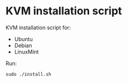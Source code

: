 # KVM installation script

KVM installation script for:
* Ubuntu
* Debian
* LinuxMint

Run:
```
sudo ./install.sh
```
